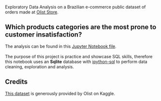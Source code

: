 Exploratory Data Analysis on a Brazilian e-commerce public dataset of orders made at [Olist Store](https://olist.com/pt-br/).

## Which products categories are the most prone to customer insatisfaction?

The analysis can be found in this [Jupyter Notebook file](https://github.com/tindaro-adamo/olist-ecommerce-data-analysis/blob/main/python/reviews.ipynb).
<br><br>
The purpose of this project is practice and showcase SQL skills, 
therefore this notebook uses an **Sqlite** database with [ipython-sql](https://github.com/catherinedevlin/ipython-sql) to perform data cleaning, exploration and analysis.

## Credits

[This dataset](https://www.kaggle.com/datasets/olistbr/brazilian-ecommerce) is generously provided by Olist on Kaggle.
